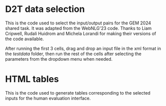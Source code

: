# D2T data selection

This is the code used to select the input/output pairs for the GEM 2024 shared task. It was adapted from the WebNLG'23 code. Thanks to Liam Cripwell, Rudali Huidrom and Michela Lorandi for making their versions of the code available.

After running the first 3 cells, drag and drop an input file in the xml format in the *testdata* folder, then run the rest of the cells after selecting the parameters from the dropdown menu when needed.

# HTML tables

This is the code used to generate tables corresponding to the selected inputs for the human evaluation interface.




